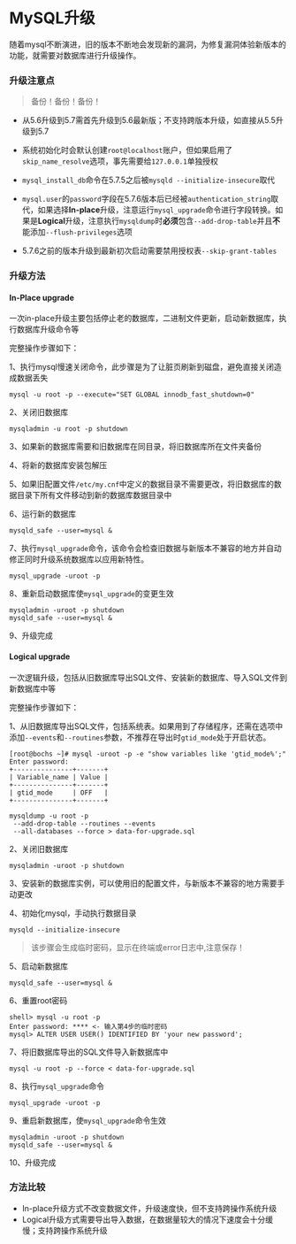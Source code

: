 # MySQL升级


随着mysql不断演进，旧的版本不断地会发现新的漏洞，为修复漏洞体验新版本的功能，就需要对数据库进行升级操作。

<!--more-->

### 升级注意点

> 备份！备份！备份！



+ 从5.6升级到5.7需首先升级到5.6最新版；不支持跨版本升级，如直接从5.5升级到5.7

+ 系统初始化时会默认创建`root@localhost`账户，但如果启用了`skip_name_resolve`选项，事先需要给`127.0.0.1`单独授权

+ `mysql_install_db`命令在5.7.5之后被`mysqld --initialize-insecure`取代

+ `mysql.user`的`password`字段在5.7.6版本后已经被`authentication_string`取代，如果选择**In-place**升级，注意运行`mysql_upgrade`命令进行字段转换。如果是**Logical**升级，注意执行`mysqldump`时**必须**包含`--add-drop-table`并且**不**能添加`--flush-privileges`选项

+ 5.7.6之前的版本升级到最新初次启动需要禁用授权表`--skip-grant-tables`





### 升级方法

#### In-Place upgrade

一次in-place升级主要包括停止老的数据库，二进制文件更新，启动新数据库，执行数据库升级命令等

完整操作步骤如下：

1、执行mysql慢速关闭命令，此步骤是为了让脏页刷新到磁盘，避免直接关闭造成数据丢失

```
mysql -u root -p --execute="SET GLOBAL innodb_fast_shutdown=0"
```

2、关闭旧数据库

```
mysqladmin -u root -p shutdown
```

3、如果新的数据库需要和旧数据库在同目录，将旧数据库所在文件夹备份

4、将新的数据库安装包解压

5、如果旧配置文件`/etc/my.cnf`中定义的数据目录不需要更改，将旧数据库的数据目录下所有文件移动到新的数据库数据目录中

6、运行新的数据库

```
mysqld_safe --user=mysql &
```

7、执行`mysql_upgrade`命令，该命令会检查旧数据与新版本不兼容的地方并自动修正同时升级系统数据库以应用新特性。

````shell
mysql_upgrade -uroot -p 
````

8、重新启动数据库使`mysql_upgrade`的变更生效

```
mysqladmin -uroot -p shutdown
mysqld_safe --user=mysql &
```

9、升级完成



#### Logical upgrade

一次逻辑升级，包括从旧数据库导出SQL文件、安装新的数据库、导入SQL文件到新数据库中等

完整操作步骤如下：

1、从旧数据库导出SQL文件，包括系统表。如果用到了存储程序，还需在选项中添加`--events`和`--routines`参数，不推荐在导出时`gtid_mode`处于开启状态。

```shell
[root@bochs ~]# mysql -uroot -p -e "show variables like 'gtid_mode%';"
Enter password: 
+---------------+-------+
| Variable_name | Value |
+---------------+-------+
| gtid_mode     | OFF   |
+---------------+-------+
```

```shell
mysqldump -u root -p
 --add-drop-table --routines --events
 --all-databases --force > data-for-upgrade.sql
```


2、关闭旧数据库

```shell
mysqladmin -uroot -p shutdown
```

3、安装新的数据库实例，可以使用旧的配置文件，与新版本不兼容的地方需要手动更改

4、初始化mysql，手动执行数据目录

```shell
mysqld --initialize-insecure
```

> 该步骤会生成临时密码，显示在终端或error日志中,注意保存！

5、启动新数据库

```
mysqld_safe --user=mysql &
```

6、重置root密码

```shell
shell> mysql -u root -p
Enter password: **** <- 输入第4步的临时密码
mysql> ALTER USER USER() IDENTIFIED BY 'your new password';
```

7、将旧数据库导出的SQL文件导入新数据库中

```shell
mysql -u root -p --force < data-for-upgrade.sql
```

8、执行`mysql_upgrade`命令

```shell
mysql_upgrade -uroot -p
```

9、重启新数据库，使`mysql_upgrade`命令生效

```shell
mysqladmin -uroot -p shutdown
mysqld_safe --user=mysql &
```

10、升级完成



### 方法比较

+ In-place升级方式不改变数据文件，升级速度快，但不支持跨操作系统升级
+ Logical升级方式需要导出导入数据，在数据量较大的情况下速度会十分缓慢；支持跨操作系统升级






